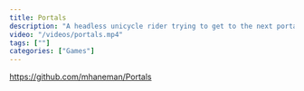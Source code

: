 ```yaml
---
title: Portals
description: "A headless unicycle rider trying to get to the next portal. What's not to love?"
video: "/videos/portals.mp4"
tags: [""]
categories: ["Games"]
---
```


https://github.com/mhaneman/Portals
